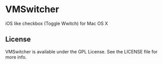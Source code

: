 VMSwitcher
==========

iOS like checkbox (Toggle Wwitch) for Mac OS X

## License

VMSwitcher is available under the GPL License. See the LICENSE file for more info.
